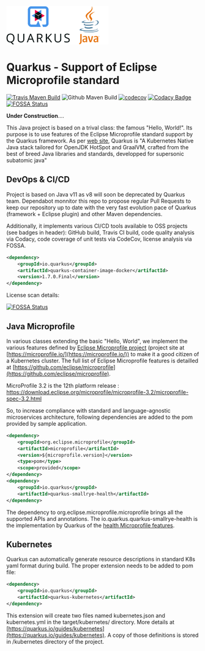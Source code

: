 <img src="img/quarkus_logo_vertical_rgb_600px_default.png" height="100"><img src="img/java-logo.png" height="100"> 

# Quarkus - Support of Eclipse Microprofile standard

[![Travis Maven Build](https://travis-ci.org/didier-durand/quarkus-for-eclipse-microprofile.svg?branch=master)](https://travis-ci.org/didier-durand/quarkus-for-eclipse-microprofile) 
![Github Maven Build](https://github.com/didier-durand/quarkus-for-eclipse-microprofile/workflows/Maven%20Build/badge.svg) 
[![codecov](https://codecov.io/gh/didier-durand/quarkus-for-eclipse-microprofile/branch/master/graph/badge.svg)](https://codecov.io/gh/didier-durand/quarkus-for-eclipse-microprofile) 
[![Codacy Badge](https://api.codacy.com/project/badge/Grade/d5b2b1f3514d426e9c93526787c9212d)](https://app.codacy.com/manual/didier-durand/quarkus-for-eclipse-microprofile?utm_source=github.com&utm_medium=referral&utm_content=didier-durand/quarkus-for-eclipse-microprofile&utm_campaign=Badge_Grade_Dashboard) 
[![FOSSA Status](https://app.fossa.com/api/projects/git%2Bgithub.com%2Fdidier-durand%2Fquarkus-for-eclipse-microprofile.svg?type=shield)](https://app.fossa.com/projects/git%2Bgithub.com%2Fdidier-durand%2Fquarkus-for-eclipse-microprofile?ref=badge_shield)

**Under Construction**....

This Java project is based on a trival class: the famous "Hello, World!". Its purpose is to use features of the Eclipse Microprofile standard 
support by the Quarkus framework. As per [web site](https://quarkus.io/), Quarkus is "A Kubernetes Native Java stack tailored 
for OpenJDK HotSpot and GraalVM, crafted from the best of breed Java libraries and standards, developped for supersonic subatomic java"

## DevOps & CI/CD 



Project is based on Java v11 as v8 will soon be deprecated by Quarkus team. Dependabot monnitor this repo to propose regular Pull Requests to keep our repository up to date with the very fast evolution pace of Quarkus (framework + Eclipse plugin) and other Maven dependencies.

Additionally, it implements various CI/CD tools available to OSS projects (see badges in header): GitHub build, Travis CI build, code quality analysis via Codacy, code coverage of unit tests via CodeCov, license analysis via FOSSA.


```xml
<dependency>
    <groupId>io.quarkus</groupId>
    <artifactId>quarkus-container-image-docker</artifactId>
    <version>1.7.0.Final</version>
</dependency>
```
License scan details:

[![FOSSA Status](https://app.fossa.com/api/projects/git%2Bgithub.com%2Fdidier-durand%2Fquarkus-for-eclipse-microprofile.svg?type=large)](https://app.fossa.com/projects/git%2Bgithub.com%2Fdidier-durand%2Fquarkus-for-eclipse-microprofile?ref=badge_large)

## Java Microprofile

In various classes extending the basic "Hello, World", we implement the various features defined by 
[Eclipse Microprofile project](https://projects.eclipse.org/projects/technology.microprofile) (project site at [https://microprofile.io/](https://microprofile.io/)) 
to make it a good citizen of a Kubernetes cluster. The full list of Eclipse Microprofile features is detailled at [https://github.com/eclipse/microprofile](https://github.com/eclipse/microprofile). 

MicroProfile 3.2 is the 12th platform release : https://download.eclipse.org/microprofile/microprofile-3.2/microprofile-spec-3.2.html

So, to increase compliance with standard and language-agnostic microservices architecture, following dependencies are added to the pom provided by 
sample application.

```xml
<dependency>
	<groupId>org.eclipse.microprofile</groupId>
	<artifactId>microprofile</artifactId>
	<version>${microprofile.version}</version>
	<type>pom</type>
	<scope>provided</scope>
</dependency>
<dependency>
	<groupId>io.quarkus</groupId>
	<artifactId>quarkus-smallrye-health</artifactId>
</dependency>
```

The dependency to org.eclipse.microprofile.microprofile brings all the supported APIs and annotations. The io.quarkus.quarkus-smallrye-health is the implementation by Quarkus of the [health Microprofile features](https://github.com/eclipse/microprofile-health).

## Kubernetes

Quarkus can automatically generate resource descriptions in standard K8s yaml format during build. The proper extension needs to be added to pom file:

```xml
<dependency>
    <groupId>io.quarkus</groupId>
    <artifactId>quarkus-kubernetes</artifactId>
</dependency>
```

This extension will create two files named kubernetes.json and kubernetes.yml in the target/kubernetes/ directory. More details at [https://quarkus.io/guides/kubernetes](https://quarkus.io/guides/kubernetes). A copy of those definitions is stored in /kubernetes directory of the project.